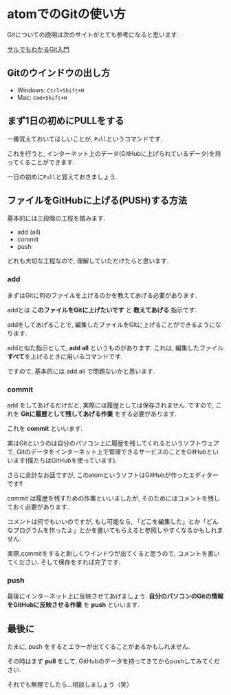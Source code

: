 # atomでのGitの使い方
Gitについての説明は次のサイトがとても参考になると思います.

[サルでもわかるGit入門](https://backlog.com/ja/git-tutorial/intro/intro1_1.html)

## Gitのウインドウの出し方

* Windows:  ```Ctrl+Shift+H```
* Mac:  ```Cmd+Shift+H```

## まず1日の初めにPULLをする

一番覚えておいてほしいことが, ```Pull```というコマンドです.

これを行うと, インターネット上のデータ(GitHubに上げられているデータ)を持ってくることができます.

一日の初めに```Pull```と覚えておきましょう.

## ファイルをGitHubに上げる(PUSH)する方法

基本的には三段階の工程を踏みます.

* add (all)
* commit
* push

どれも大切な工程なので, 理解していただけたらと思います.

### add
まずはGitに何のファイルを上げるのかを教えてあげる必要があります.

addとは **このファイルをGitに上げたいです** と **教えてあげる** 指示です.

addをしてあげることで, 編集したファイルをGitに上げることができるようになります.

addと似た指示として, **add all** というものがあります. これは, 編集したファイル**すべて**を上げるときに用いるコマンドです.

ですので, 基本的には add all で問題ないかと思います.

### commit

add をしてあげるだけだと, 実際には履歴としては保存されません. ですので, これを **Gitに履歴として残してあげる作業** をする必要があります.

これを **commit** といいます.

実はGitというのは自分のパソコン上に履歴を残してくれるというソフトウェアで, Gitのデータをインターネット上で管理できるサービスのことをGitHubといいます(僕たちはGitHubを使っています).

さらに余計なお話ですが, このatomというソフトはGitHubが作ったエディターです!!

commit は履歴を残すための作業といいましたが, そのためにはコメントを残しておく必要があります.

コメントは何でもいいのですが, もし可能なら, 「どこを編集した」とか「どんなプログラムを作ったよ」とかを書いてもらえると参照しやすくなるかもしれません.

実際,commitをすると新しくウインドウが出てくると思うので, コメントを書いてください. そして保存をすれば完了です.

### push

最後にインターネット上に反映させてあげましょう. **自分のパソコンのGitの情報をGitHubに反映させる作業** を **push** といいます.


## 最後に

たまに, push をするとエラーが出てくることがあるかもしれません.

その時はまず **pull** をして, GitHubのデータを持ってきてからpushしてみてください.

それでも無理でしたら...相談しましょう（笑）
